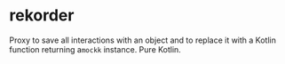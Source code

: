 # rekorder
Proxy to save all interactions with an object and to replace it with  a Kotlin function returning a`mockk` instance. Pure Kotlin.
